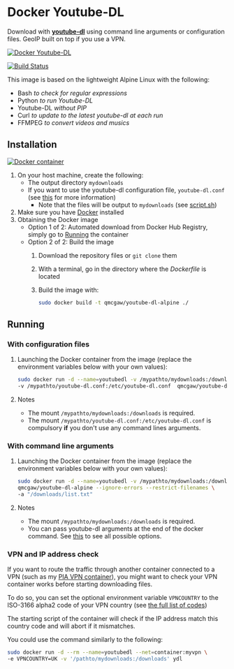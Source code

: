 # Docker Youtube-DL

Download with [**youtube-dl**](https://github.com/rg3/youtube-dl) using command line arguments or configuration files. GeoIP built on top if you use a VPN.

[![Docker Youtube-DL](https://github.com/qdm12/youtube-dl-docker/raw/master/readme/title.png)](https://hub.docker.com/r/qmcgaw/youtube-dl-alpine/)

[![Build Status](https://travis-ci.org/qdm12/youtube-dl-docker.svg?branch=master)](https://travis-ci.org/qdm12/youtube-dl-docker)

This image is based on the lightweight Alpine Linux with the following:
- Bash *to check for regular expressions*
- Python *to run Youtube-DL*
- Youtube-DL *without PIP*
- Curl *to update to the latest youtube-dl at each run*
- FFMPEG *to convert videos and musics*

## Installation

[![Docker container](https://github.com/qdm12/youtube-dl-docker/raw/master/readme/docker.png)](https://www.docker.com/)

1. On your host machine, create the following:
    - The output directory `mydownloads`
    - If you want to use the youtube-dl configuration file, `youtube-dl.conf` (see [this](https://github.com/rg3/youtube-dl/blob/master/README.md#configuration) for more information)
        - Note that the files will be output to `mydownloads` (see [script.sh](https://github.com/qdm12/youtube-dl-docker/blob/master/script.sh))
1. Make sure you have [Docker](https://docs.docker.com/install/) installed
1. Obtaining the Docker image
    - Option 1 of 2: Automated download from Docker Hub Registry, simply go to [Running](#Running) the container
    - Option 2 of 2: Build the image
        1. Download the repository files or `git clone` them
        1. With a terminal, go in the directory where the *Dockerfile* is located
        1. Build the image with:

            ```bash
            sudo docker build -t qmcgaw/youtube-dl-alpine ./
            ```

## Running

### With configuration files

1. Launching the Docker container from the image (replace the environment variables below with your own values):

    ```bash
    sudo docker run -d --name=youtubedl -v /mypathto/mydownloads:/downloads \
    -v /mypathto/youtube-dl.conf:/etc/youtube-dl.conf  qmcgaw/youtube-dl-alpine
    ```

1. Notes
    - The mount `/mypathto/mydownloads:/downloads` is required.
    - The mount `/mypathto/youtube-dl.conf:/etc/youtube-dl.conf` is compulsory **if** you don't use any command lines arguments.

### With command line arguments

1. Launching the Docker container from the image (replace the environment variables below with your own values):

    ```bash
    sudo docker run -d --name=youtubedl -v /mypathto/mydownloads:/downloads  \
    qmcgaw/youtube-dl-alpine --ignore-errors --restrict-filenames \
    -a "/downloads/list.txt"
    ```

1. Notes
    - The mount `/mypathto/mydownloads:/downloads` is required.
    - You can pass youtube-dl arguments at the end of the docker command. See [this](https://github.com/rg3/youtube-dl/blob/master/README.md#options) to see all possible options.

### VPN and IP address check

If you want to route the traffic through another container connected to a VPN (such as my [PIA VPN container](https://github.com/qdm12/private-internet-access-docker)), 
you might want to check your VPN container works before starting downloading files.

To do so, you can set the optional environment variable `VPNCOUNTRY` to the ISO-3166 alpha2 code of your VPN country (see [the full list of codes](http://www.geonames.org/countries/))

The starting script of the container will check if the IP address match this country code and will abort if it mismatches.

You could use the command similarly to the following:

```bash
sudo docker run -d --rm --name=youtubedl --net=container:myvpn \
-e VPNCOUNTRY=UK -v '/pathto/mydownloads:/downloads' ydl
```
